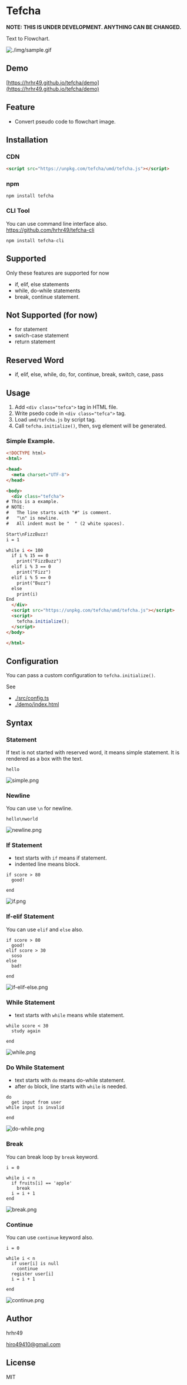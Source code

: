 # Tefcha

**NOTE:** **THIS IS UNDER DEVELOPMENT. ANYTHING CAN BE CHANGED.**

Text to Flowchart.

![./img/sample.gif](./img/sample.gif)

## Demo

[https://hrhr49.github.io/tefcha/demo](https://hrhr49.github.io/tefcha/demo)

## Feature
* Convert pseudo code to flowchart image.

## Installation

### CDN

```html
<script src="https://unpkg.com/tefcha/umd/tefcha.js"></script>
```

### npm

```
npm install tefcha
```

### CLI Tool

You can use command line interface also.
https://github.com/hrhr49/tefcha-cli

```
npm install tefcha-cli
```

## Supported

Only these features are supported for now

* if, elif, else statements
* while, do-while statements
* break, continue statement.

## Not Supported (for now)

* for statement
* swich-case statement
* return statement

## Reserved Word
* if, elif, else, while, do, for, continue, break, switch, case, pass

## Usage

1. Add `<div class="tefca">` tag in HTML file.
2. Write psedo code in `<div class="tefca">` tag.
3. Load `umd/tefcha.js` by script tag.
4. Call `tefcha.initialize()`, then, svg element will be generated.

### Simple Example.

```html
<!DOCTYPE html>
<html>

<head>
  <meta charset="UTF-8">
</head>

<body>
  <div class="tefcha">
# This is a example.
# NOTE:
#   The line starts with "#" is comment.
#   "\n" is newline.
#   All indent must be "  " (2 white spaces).

Start\nFizzBuzz!
i = 1

while i <= 100
  if i % 15 == 0
    print("FizzBuzz")
  elif i % 3 == 0
    print("Fizz")
  elif i % 5 == 0
    print("Buzz")
  else
    print(i)
End
  </div>
  <script src="https://unpkg.com/tefcha/umd/tefcha.js"></script>
  <script>
    tefcha.initialize();
  </script>
</body>

</html>
```

## Configuration

You can pass a custom configuration to `tefcha.initialize()`.

See

* [./src/config.ts](src/config.ts)
* [./demo/index.html](./demo/index.html)

## Syntax

### Statement

If text is not started with reserved word, it means simple statement.
It is rendered as a box with the text.

```
hello
```
![simple.png](img/simple.png)

### Newline

You can use `\n` for newline.

```
hello\nworld
```

![newline.png](img/newline.png)

### If Statement

* text starts with `if` means if statement.
* indented line means block.

```
if score > 80
  good!

end
```

![if.png](img/if.png)

### If-elif Statement

You can use `elif` and `else` also.

```
if score > 80
  good!
elif score > 30
  soso
else
  bad!

end
```

![if-elif-else.png](img/if-elif-else.png)

### While Statement

* text starts with `while` means while statement.

```
while score < 30
  study again

end
```
![while.png](img/while.png)

### Do While Statement

* text starts with `do` means do-while statement.
* after `do` block, line starts with `while` is needed.

```
do
  get input from user
while input is invalid

end
```
![do-while.png](img/do-while.png)


### Break

You can break loop by `break` keyword.

```
i = 0

while i < n
  if fruits[i] == 'apple'
    break
  i = i + 1
end
```
![break.png](img/break.png)

### Continue

You can use `continue` keyword also.

```
i = 0

while i < n
  if user[i] is null
    continue
  register user[i]
  i = i + 1

end
```
![continue.png](img/continue.png)


## Author

hrhr49

hiro49410@gmail.com

## License
MIT
